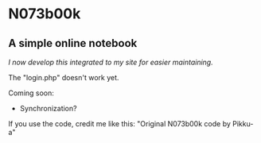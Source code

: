 # N073b00k
## A simple online notebook

*I now develop this integrated to my site for easier maintaining.*

The "login.php" doesn't work yet.

Coming soon:
- Synchronization?


If you use the code, credit me like this: "Original N073b00k code by Pikku-a"
